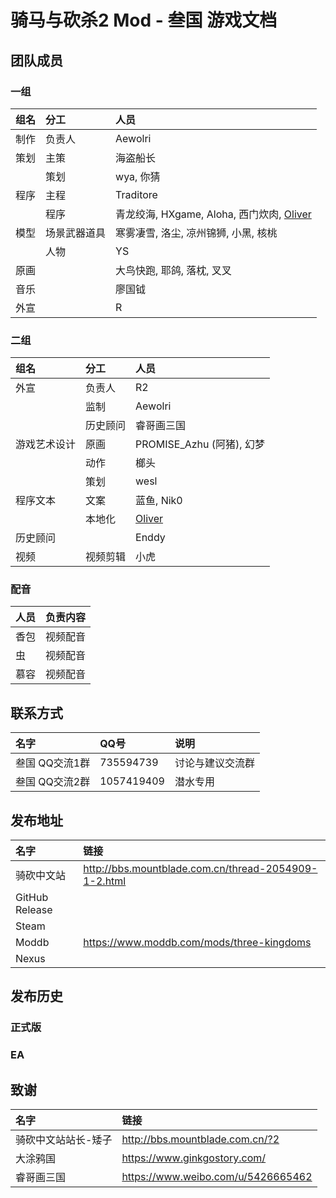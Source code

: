 # 骑马与砍杀2 Mod - 叁国 游戏文档

## 团队成员

### 一组

| 组名 | 分工 | 人员 |
| :--- | :--- | :--- |
| 制作 | 负责人 | Aewolri |
| 策划 | 主策 | 海盗船长 |
|  | 策划 | wya, 你猜 |
| 程序 | 主程 | Traditore |
|  | 程序 | 青龙绞海, HXgame, Aloha, 西门炊肉, [Oliver](mailto:munoliver007@gmail.com) |
| 模型 | 场景武器道具 | 寒雾凄雪, 洛尘, 凉州锦狮, 小黑, 核桃 |
|  | 人物 | YS |
| 原画 || 大鸟快跑, 耶鸽, 落枕, 叉叉 |
| 音乐 || 廖国钺 |
| 外宣 || R |

### 二组

| 组名 | 分工 | 人员 |
| :--- | :--- | :--- |
| 外宣 | 负责人 | R2 |
|  | 监制 | Aewolri |
|  | 历史顾问 | 睿哥画三国 |
| 游戏艺术设计 | 原画 | PROMISE_Azhu (阿猪), 幻梦|
|  | 动作 | 榔头 |
|  | 策划 | wesl |
| 程序文本 | 文案 | 蓝鱼, Nik0 |
| | 本地化 | [Oliver](mailto:munoliver007@gmail.com) |
| 历史顾问 || Enddy |
| 视频 | 视频剪辑 | 小虎 |

### 配音

| 人员 | 负责内容 |
| :--- | :--- |
| 香包 | 视频配音 |
| 虫 | 视频配音 |
| 慕容 | 视频配音 |

## 联系方式

| 名字 | QQ号 | 说明  |
| :--- | :--- | :--- |
| 叁国 QQ交流1群 | 735594739 | 讨论与建议交流群 |
| 叁国 QQ交流2群 | 1057419409 | 潜水专用 |

## 发布地址

| 名字 | 链接 |
| :--- | :--- |
| 骑砍中文站 | http://bbs.mountblade.com.cn/thread-2054909-1-2.html |
| GitHub Release | |
| Steam | |
| Moddb | https://www.moddb.com/mods/three-kingdoms|
| Nexus| |

## 发布历史

### 正式版

### EA

## 致谢

| 名字 | 链接 |
| :--- | :--- |
| 骑砍中文站站长-矮子 | http://bbs.mountblade.com.cn/?2 |
| 大涂鸦国 | https://www.ginkgostory.com/ |
| 睿哥画三国 | https://www.weibo.com/u/5426665462 |
